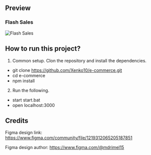 ## Preview

### Flash Sales

![Flash Sales](https://github.com/Xenko10/e-commerce/tree/readme/public/readme-img/flashsales.gif)

## How to run this project?

1. Common setup. Clon the repository and install the dependencies.

- git clone https://github.com/Xenko10/e-commerce.git
- cd e-commerce
- npm install

2. Run the following.

- start start.bat
- open localhost:3000

## Credits

Figma design link:
https://www.figma.com/community/file/1219312065205187851

Figma design author:
https://www.figma.com/@mdrimel15
